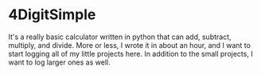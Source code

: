 # 4DigitSimple
It's a really basic calculator written in python that can add, subtract, multiply, and divide.
More or less, I wrote it in about an hour, and I want to start logging all of my little projects here. In addition to the small projects, I want to log larger ones
as well.
